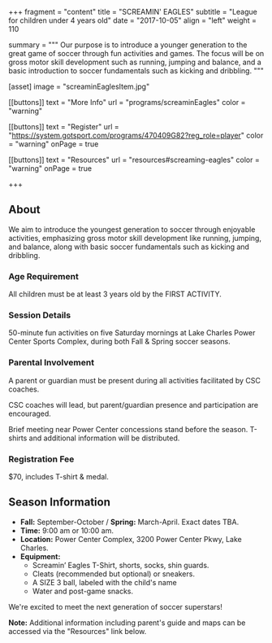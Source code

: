 +++
fragment = "content"
title = "SCREAMIN' EAGLES"
subtitle = "League for children under 4 years old"
date = "2017-10-05"
align = "left"
weight = 110

summary = """
Our purpose is to introduce a younger generation to the great game of soccer through fun activities and games. The focus will be on gross motor skill development such as running, jumping and balance, and a basic introduction to soccer fundamentals such as kicking and dribbling.
"""

[asset]
  image = "screaminEaglesItem.jpg"

[[buttons]]
  text = "More Info"
  url = "programs/screaminEagles"
  color = "warning"

[[buttons]]
  text = "Register"
  url = "https://system.gotsport.com/programs/470409G82?reg_role=player"
  color = "warning"
  onPage = true
  
[[buttons]]
  text = "Resources"
  url = "resources#screaming-eagles"
  color = "warning"
  onPage = true

+++

## About

We aim to introduce the youngest generation to soccer through enjoyable activities, emphasizing gross motor skill development like running, jumping, and balance, along with basic soccer fundamentals such as kicking and dribbling.

### Age Requirement
All children must be at least 3 years old by the FIRST ACTIVITY.

### Session Details
50-minute fun activities on five Saturday mornings at Lake Charles Power Center Sports Complex, during both Fall & Spring soccer seasons.

### Parental Involvement
A parent or guardian must be present during all activities facilitated by CSC coaches.

CSC coaches will lead, but parent/guardian presence and participation are encouraged.

Brief meeting near Power Center concessions stand before the season. T-shirts and additional information will be distributed.

### Registration Fee
$70, includes T-shirt & medal.

## Season Information

- **Fall:** September-October / **Spring:** March-April. Exact dates TBA.
- **Time:** 9:00 am or 10:00 am.
- **Location:** Power Center Complex, 3200 Power Center Pkwy, Lake Charles.
- **Equipment:** 
  - Screamin’ Eagles T-Shirt, shorts, socks, shin guards.
  - Cleats (recommended but optional) or sneakers. 
  - A SIZE 3 ball, labeled with the child's name
  - Water and post-game snacks.

We're excited to meet the next generation of soccer superstars!

**Note:** Additional information including parent's guide and maps can be accessed via the "Resources" link below.